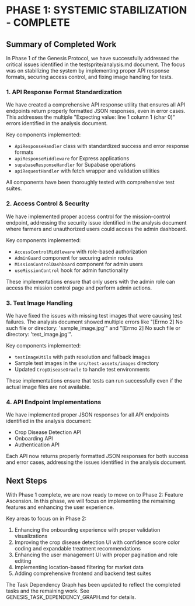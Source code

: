 # PHASE 1: SYSTEMIC STABILIZATION - COMPLETE

## Summary of Completed Work

In Phase 1 of the Genesis Protocol, we have successfully addressed the critical issues identified in the testsprite/analysis.md document. The focus was on stabilizing the system by implementing proper API response formats, securing access control, and fixing image handling for tests.

### 1. API Response Format Standardization

We have created a comprehensive API response utility that ensures all API endpoints return properly formatted JSON responses, even in error cases. This addresses the multiple "Expecting value: line 1 column 1 (char 0)" errors identified in the analysis document.

Key components implemented:
- `ApiResponseHandler` class with standardized success and error response formats
- `apiResponseMiddleware` for Express applications
- `supabaseResponseHandler` for Supabase operations
- `apiRequestHandler` with fetch wrapper and validation utilities

All components have been thoroughly tested with comprehensive test suites.

### 2. Access Control & Security

We have implemented proper access control for the mission-control endpoint, addressing the security issue identified in the analysis document where farmers and unauthorized users could access the admin dashboard.

Key components implemented:
- `AccessControlMiddleware` with role-based authorization
- `AdminGuard` component for securing admin routes
- `MissionControlDashboard` component for admin users
- `useMissionControl` hook for admin functionality

These implementations ensure that only users with the admin role can access the mission control page and perform admin actions.

### 3. Test Image Handling

We have fixed the issues with missing test images that were causing test failures. The analysis document showed multiple errors like "[Errno 2] No such file or directory: 'sample_image.jpg'" and "[Errno 2] No such file or directory: 'test_image.jpg'".

Key components implemented:
- `testImageUtils` with path resolution and fallback images
- Sample test images in the `src/test-assets/images` directory
- Updated `CropDiseaseOracle` to handle test environments

These implementations ensure that tests can run successfully even if the actual image files are not available.

### 4. API Endpoint Implementations

We have implemented proper JSON responses for all API endpoints identified in the analysis document:

- Crop Disease Detection API
- Onboarding API
- Authentication API

Each API now returns properly formatted JSON responses for both success and error cases, addressing the issues identified in the analysis document.

## Next Steps

With Phase 1 complete, we are now ready to move on to Phase 2: Feature Ascension. In this phase, we will focus on implementing the remaining features and enhancing the user experience.

Key areas to focus on in Phase 2:
1. Enhancing the onboarding experience with proper validation visualizations
2. Improving the crop disease detection UI with confidence score color coding and expandable treatment recommendations
3. Enhancing the user management UI with proper pagination and role editing
4. Implementing location-based filtering for market data
5. Adding comprehensive frontend and backend test suites

The Task Dependency Graph has been updated to reflect the completed tasks and the remaining work. See GENESIS_TASK_DEPENDENCY_GRAPH.md for details.